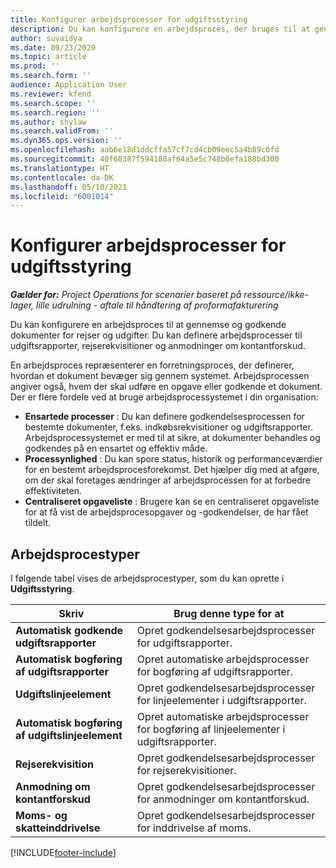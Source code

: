 ```yaml
---
title: Konfigurer arbejdsprocesser for udgiftsstyring
description: Du kan konfigurere en arbejdsproces, der bruges til at gennemse og godkende dokumenter for rejser og udgifter.
author: suvaidya
ms.date: 09/23/2020
ms.topic: article
ms.prod: ''
ms.search.form: ''
audience: Application User
ms.reviewer: kfend
ms.search.scope: ''
ms.search.region: ''
ms.author: shylaw
ms.search.validFrom: ''
ms.dyn365.ops.version: ''
ms.openlocfilehash: aab6e18d1ddcffa57cf7cd4cb09eec5a4b89c0fd
ms.sourcegitcommit: 40f68387f594180af64a5e5c748b6efa188bd300
ms.translationtype: HT
ms.contentlocale: da-DK
ms.lasthandoff: 05/10/2021
ms.locfileid: "6001014"
---
```

# <a name="set-up-workflows-for-expense-management"></a>Konfigurer arbejdsprocesser for udgiftsstyring

_**Gælder for:** Project Operations for scenarier baseret på ressource/ikke-lager, lille udrulning - aftale til håndtering af proformafakturering_

Du kan konfigurere en arbejdsproces til at gennemse og godkende dokumenter for rejser og udgifter. Du kan definere arbejdsprocesser til udgiftsrapporter, rejserekvisitioner og anmodninger om kontantforskud.

En arbejdsproces repræsenterer en forretningsproces, der definerer, hvordan et dokument bevæger sig gennem systemet. Arbejdsprocessen angiver også, hvem der skal udføre en opgave eller godkende et dokument. Der er flere fordele ved at bruge arbejdsprocessystemet i din organisation:

- **Ensartede processer** : Du kan definere godkendelsesprocessen for bestemte dokumenter, f.eks. indkøbsrekvisitioner og udgiftsrapporter. Arbejdsprocessystemet er med til at sikre, at dokumenter behandles og godkendes på en ensartet og effektiv måde.
- **Processynlighed** : Du kan spore status, historik og performanceværdier for en bestemt arbejdsprocesforekomst. Det hjælper dig med at afgøre, om der skal foretages ændringer af arbejdsprocessen for at forbedre effektiviteten.
- **Centraliseret opgaveliste** : Brugere kan se en centraliseret opgaveliste for at få vist de arbejdsprocesopgaver og -godkendelser, de har fået tildelt. 

## <a name="workflow-types"></a>Arbejdsprocestyper

I følgende tabel vises de arbejdsprocestyper, som du kan oprette i **Udgiftsstyring**.


|              <strong>Skriv</strong>              |                   <strong>Brug denne type for at</strong>                   |
|-------------------------------------------------|-----------------------------------------------------------------------|
|   <strong>Automatisk godkende udgiftsrapporter</strong> |            Opret godkendelsesarbejdsprocesser for udgiftsrapporter.             |
|  <strong>Automatisk bogføring af udgiftsrapporter</strong>   |        Opret automatiske arbejdsprocesser for bogføring af udgiftsrapporter.        |
|       <strong>Udgiftslinjeelement</strong>        |     Opret godkendelsesarbejdsprocesser for linjeelementer i udgiftsrapporter.      |
| <strong>Automatisk bogføring af udgiftslinjeelement</strong> | Opret automatiske arbejdsprocesser for bogføring af linjeelementer i udgiftsrapporter. |
|       <strong>Rejserekvisition</strong>       |          Opret godkendelsesarbejdsprocesser for rejserekvisitioner.           |
|      <strong>Anmodning om kontantforskud</strong>      |         Opret godkendelsesarbejdsprocesser for anmodninger om kontantforskud.          |
|        <strong>Moms- og skatteinddrivelse</strong>        | Opret godkendelsesarbejdsprocesser for inddrivelse af moms.  |


[!INCLUDE[footer-include](../includes/footer-banner.md)]